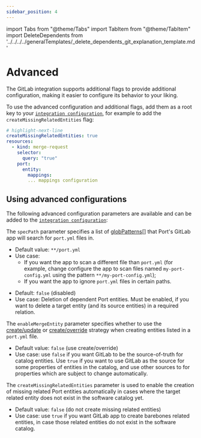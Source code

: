 ```yaml
---
sidebar_position: 4
---
```


import Tabs from "@theme/Tabs"
import TabItem from "@theme/TabItem"
import DeleteDependents from '../../../../generalTemplates/\_delete_dependents_git_explanation_template.md'

# Advanced

The GitLab integration supports additional flags to provide additional configuration, making it easier to configure its behavior to your liking.

To use the advanced configuration and additional flags, add them as a root key to your [`integration configuration`](./gitlab.md#the-integration-configuration), for example to add the
`createMissingRelatedEntities` flag:

```yaml showLineNumbers
# highlight-next-line
createMissingRelatedEntities: true
resources:
  - kind: merge-request
    selector:
      query: "true"
    port:
      entity:
        mappings:
        ... mappings configuration
```

## Using advanced configurations

The following advanced configuration parameters are available and can be added to the [`integration configuration`](./gitlab.md#the-integration-configuration):

<Tabs groupId="config" queryString="parameter">

<TabItem label="Spec path" value="specPath">

The `specPath` parameter specifies a list of [globPatterns](https://www.malikbrowne.com/blog/a-beginners-guide-glob-patterns)[] that Port's GitLab app will search for `port.yml` files in.

- Default value: `**/port.yml`
- Use case:
  - If you want the app to scan a different file than `port.yml` (for example, change configure the app to scan files named `my-port-config.yml` using the pattern `**/my-port-config.yml`);
  - If you want the app to ignore `port.yml` files in certain paths.

</TabItem>

<TabItem label="Delete dependent entities" value="deleteDependent">

<DeleteDependents/>

- Default: `false` (disabled)
- Use case: Deletion of dependent Port entities. Must be enabled, if you want to delete a target entity (and its source entities) in a required relation.

</TabItem>

<TabItem label="Enable merge entity" value="enableMergeEntity">

The `enableMergeEntity` parameter specifies whether to use the [create/update](../../api/api.md?operation=create-update#usage) or [create/override](../../api/api.md?operation=create-override#usage) strategy when creating entities listed in a `port.yml` file.

- Default value: `false` (use create/override)
- Use case: use `false` if you want GitLab to be the source-of-truth for catalog entities. Use `true` if you want to use GitLab as the source for some properties of entities in the catalog, and use other sources to for properties which are subject to change automatically.

</TabItem>

<TabItem value="createMissingRelatedEntities" label="Create missing related entities">

The `createMissingRelatedEntities` parameter is used to enable the creation of missing related Port entities automatically in cases where the target related entity does not exist in the software catalog yet.

- Default value: `false` (do not create missing related entities)
- Use case: use `true` if you want GitLab app to create barebones related entities, in case those related entities do not exist in the software catalog.

</TabItem>

</Tabs>

